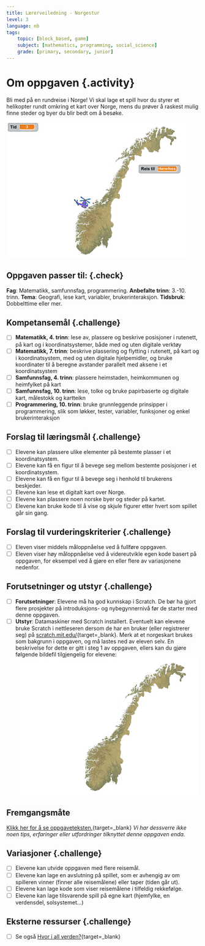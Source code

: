 ```yaml
---
title: Lærerveiledning - Norgestur
level: 3
language: nb
tags:
    topic: [block_based, game]
    subject: [mathematics, programming, social_science]
    grade: [primary, secondary, junior]
---
```


# Om oppgaven {.activity}
Bli med på en rundreise i Norge! Vi skal lage et spill hvor du styrer et helikopter rundt omkring et kart over Norge, mens du prøver å raskest mulig finne steder og byer du blir bedt om å besøke.

![](norgestur.png)

## Oppgaven passer til: {.check}
 __Fag__: Matematikk, samfunnsfag, programmering.
__Anbefalte trinn__: 3.-10. trinn.
__Tema__: Geografi, lese kart, variabler, brukerinteraksjon.
__Tidsbruk__: Dobbelttime eller mer.

## Kompetansemål {.challenge}
- [ ] __Matematikk, 4. trinn__: lese av, plassere og beskrive posisjoner i rutenett, på kart og i koordinatsystemer, både med og uten digitale verktøy
- [ ] __Matematikk, 7. trinn__: beskrive plassering og flytting i rutenett, på kart og i koordinatsystem, med og uten digitale hjelpemidler, og bruke koordinater til å beregne avstander parallelt med aksene i et koordinatsystem
- [ ] __Samfunnsfag, 4. trinn__: plassere heimstaden, heimkommunen og heimfylket på kart
- [ ] __Samfunnsfag, 10. trinn__: lese, tolke og bruke papirbaserte og digitale kart, målestokk og kartteikn
- [ ] __Programmering, 10. trinn__: bruke grunnleggende prinsipper i programmering, slik som løkker, tester, variabler, funksjoner og enkel brukerinteraksjon

## Forslag til læringsmål {.challenge}
- [ ] Elevene kan plassere ulike elementer på bestemte plasser i et koordinatsystem.
- [ ] Elevene kan få en figur til å bevege seg mellom bestemte posisjoner i et koordinatsystem.
- [ ] Elevene kan få en figur til å bevege seg i henhold til brukerens beskjeder.
- [ ] Elevene kan lese et digitalt kart over Norge.
- [ ] Elevene kan plassere noen norske byer og steder på kartet.
- [ ] Elevene kan bruke kode til å vise og skjule figurer etter hvert som spillet går sin gang.

## Forslag til vurderingskriterier {.challenge}
- [ ] Eleven viser middels måloppnåelse ved å fullføre oppgaven.
- [ ] Eleven viser høy måloppnåelse ved å videreutvikle egen kode basert på oppgaven, for eksempel ved å gjøre en eller flere av variasjonene nedenfor.

## Forutsetninger og utstyr {.challenge}
- [ ] __Forutsetninger__: Elevene må ha god kunnskap i Scratch. De bør ha gjort flere prosjekter på introduksjons- og nybegynnernivå før de starter med denne oppgaven.
- [ ] __Utstyr__: Datamaskiner med Scratch installert. Eventuelt kan elevene bruke Scratch i nettleseren dersom de har en bruker (eller registrerer seg) på [scratch.mit.edu/](http://scratch.mit.edu/){target=_blank}. Merk at et norgeskart brukes som bakgrunn i oppgaven, og må lastes ned av eleven selv. En beskrivelse for dette er gitt i steg 1 av oppgaven, ellers kan du gjøre følgende bildefil tilgjengelig for elevene:
![](norgeskart.png)

## Fremgangsmåte
[Klikk her for å se oppgaveteksten.](../norgestur/norgestur.html){target=_blank}
_Vi har dessverre ikke noen tips, erfaringer eller utfordringer tilknyttet denne oppgaven enda._

## Variasjoner {.challenge}
- [ ] Elevene kan utvide oppgaven med flere reisemål.
- [ ] Elevene kan lage en avslutning på spillet, som er avhengig av om spilleren vinner (finner alle reisemålene) eller taper (tiden går ut).
- [ ] Elevene kan lage kode som viser reisemålene i tilfeldig rekkefølge.
- [ ] Elevene kan lage tilsvarende spill på egne kart (hjemfylke, en verdensdel, solsystemet...)

## Eksterne ressurser {.challenge}
- [ ] Se også [Hvor i all verden?](../hvor_i_all_verden/hvor_i_all_verden_1.html){target=_blank}
